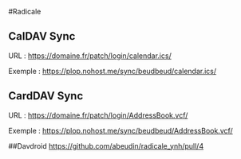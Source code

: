 #Radicale
## CalDAV Sync
URL : https://domaine.fr/patch/login/calendar.ics/

Exemple : https://plop.nohost.me/sync/beudbeud/calendar.ics/

## CardDAV Sync
URL : https://domaine.fr/patch/login/AddressBook.vcf/

Exemple : https://plop.nohost.me/sync/beudbeud/AddressBook.vcf/

##Davdroid
https://github.com/abeudin/radicale_ynh/pull/4